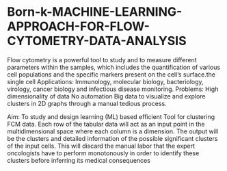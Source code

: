 # Born-k-MACHINE-LEARNING-APPROACH-FOR-FLOW-CYTOMETRY-DATA-ANALYSIS

Flow cytometry is a powerful tool to study and to measure different parameters within the samples, which includes the quantification of various cell populations and the specific markers present on the cell’s surface.the single cell
Applications: Immunology, molecular biology, bacteriology, virology, cancer biology and infectious disease monitoring. 
Problems:
High dimensionality of data 
No automation
Big data to visualize and explore clusters in 2D graphs through a manual tedious process.

Aim: To study and design learning (ML) based efficient Tool for clustering FCM data.
Each row of the tabular data will act as an input point in the multidimensional space where each column is a dimension.
The output will be the clusters and detailed information of the possible significant clusters of the input cells.
This will discard the manual labor that the expert oncologists have to perform monotonously in order to identify these clusters before inferring its medical consequences
